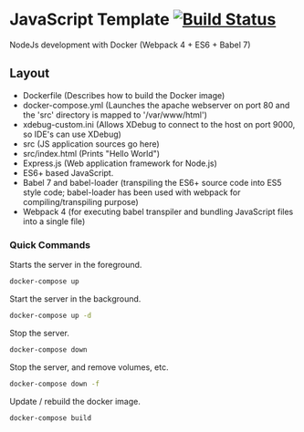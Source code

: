# JavaScript Template [![Build Status](https://travis-ci.org/paulambanks/JS-Dev-Env-Docker-starter-kit.svg?branch=develop)](https://travis-ci.org/paulambanks/JS-Dev-Env-Docker-starter-kit)

NodeJs development with Docker (Webpack 4 + ES6 + Babel 7)

## Layout

* Dockerfile (Describes how to build the Docker image)
* docker-compose.yml (Launches the apache webserver on port 80 and the 'src' directory is mapped to '/var/www/html')
* xdebug-custom.ini (Allows XDebug to connect to the host on port 9000, so IDE's can use XDebug)
* src (JS application sources go here)
* src/index.html (Prints "Hello World")
* Express.js (Web application framework for Node.js)
* ES6+ based JavaScript.
* Babel 7 and babel-loader (transpiling the ES6+ source code into ES5 style code; babel-loader has been used with webpack for compiling/transpiling purpose)
* Webpack 4 (for executing babel transpiler and bundling JavaScript  files into a single file)

### Quick Commands

Starts the server in the foreground.

```bash
docker-compose up
```

Start the server in the background.
```bash
docker-compose up -d
```

Stop the server.
```bash
docker-compose down
```

Stop the server, and remove volumes, etc.
```bash
docker-compose down -f
```

Update / rebuild the docker image.

```bash
docker-compose build
```
